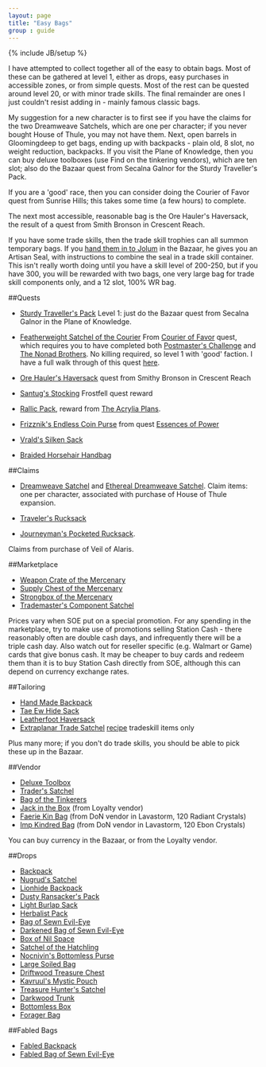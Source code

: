 ```yaml
---
layout: page 
title: "Easy Bags" 
group : guide 
---
```

{% include JB/setup %}

I have attempted to collect together all of the easy to obtain bags.  Most of these can be gathered at level 1, either as drops, easy purchases in accessible zones, or from simple quests.  Most of the rest can be quested around level 20, or with minor trade skills.  The final remainder are ones I just couldn't resist adding in - mainly famous classic bags.

My suggestion for a new character is to first see if you have the claims for the two Dreamweave Satchels, which are one per character; if you never bought House of Thule, you may not have them.  Next, open barrels in Gloomingdeep to get bags, ending up with backpacks - plain old, 8 slot, no weight reduction, backpacks.  If you visit the Plane of Knowledge, then you can buy deluxe toolboxes (use Find on the tinkering vendors), which are ten slot; also do the Bazaar quest from Secalna Galnor for the Sturdy Traveller's Pack.

If you are a 'good' race, then you can consider doing the Courier of Favor quest from Sunrise Hills; this takes some time (a few hours) to complete.

The next most accessible, reasonable bag is the Ore Hauler's Haversack, the result of a quest from Smith Bronson in Crescent Reach.

If you have some trade skills, then the trade skill trophies can all summon temporary bags.  If you [hand them in to Jolum](http://everquest.allakhazam.com/db/quest.html?quest=2154) in the Bazaar, he gives you an Artisan Seal, with instructions to combine the seal in a trade skill container.  This isn't really worth doing until you have a skill level of 200-250, but if you have 300, you will be rewarded with two bags, one very large bag for trade skill components only, and a 12 slot, 100% WR bag.

##Quests

- [Sturdy Traveller's Pack](http://everquest.allakhazam.com/db/item.html?item=103902)
Level 1: just do the Bazaar quest from Secalna Galnor in the Plane of Knowledge.

- [Featherweight Satchel of the Courier](http://everquest.allakhazam.com/db/item.html?item=100133)
From [Courier of Favor](http://everquest.allakhazam.com/db/quest.html?quest=5522) quest, which requires you to have completed both [Postmaster's Challenge](http://everquest.allakhazam.com/db/quest.html?quest=5521) and [The Nonad Brothers](http://everquest.allakhazam.com/db/quest.html?quest=5300).  No killing required, so level 1 with 'good' faction.  I have a full walk through of this quest [here](courier-of-favor.html).

- [Ore Hauler's Haversack](http://everquest.allakhazam.com/db/item.html?item=53422) quest from Smithy Bronson in Crescent Reach
- [Santug's Stocking](http://everquest.allakhazam.com/db/item.html?item=55250) Frostfell quest reward

- [Rallic Pack](http://everquest.allakhazam.com/db/item.html?item=7453), reward from [The Acrylia Plans](http://everquest.allakhazam.com/db/quest.html?quest=1305).

- [Frizznik's Endless Coin Purse](http://everquest.allakhazam.com/db/item.html?item=25255) from quest [Essences of Power](http://everquest.allakhazam.com/db/quest.html?quest=2667)
- [Vrald's Silken Sack](http://everquest.allakhazam.com/db/item.html?item=69937)
- [Braided Horsehair Handbag](http://everquest.allakhazam.com/db/item.html?item=51328)

##Claims

- [Dreamweave Satchel](http://everquest.allakhazam.com/db/item.html?item=90052) and [Ethereal Dreamweave Satchel](http://everquest.allakhazam.com/db/item.html?item=90065).
Claim items: one per character, associated with purchase of House of Thule expansion.

- [Traveler's Rucksack](http://everquest.allakhazam.com/db/item.html?item=97400)
- [Journeyman's Pocketed Rucksack](http://everquest.allakhazam.com/db/item.html?item=97399).

Claims from purchase of Veil of Alaris.

##Marketplace

- [Weapon Crate of the Mercenary](http://everquest.allakhazam.com/db/item.html?item=95621)
- [Supply Chest of the Mercenary](http://everquest.allakhazam.com/db/item.html?item=95623)
- [Strongbox of the Mercenary](http://everquest.allakhazam.com/db/item.html?item=95622)
- [Trademaster's Component Satchel](http://everquest.allakhazam.com/db/item.html?item=104145)

Prices vary when SOE put on a special promotion.  For any spending in the marketplace, try to make use of promotions selling Station Cash - there reasonably often are double cash days, and infrequently there will be a triple cash day.  Also watch out for reseller specific (e.g. Walmart or Game) cards that give bonus cash.  It may be cheaper to buy cards and redeem them than it is to buy Station Cash directly from SOE, although this can depend on currency exchange rates.

##Tailoring

- [Hand Made Backpack](http://everquest.allakhazam.com/db/item.html?item=2591)
- [Tae Ew Hide Sack](http://everquest.allakhazam.com/db/item.html?item=18505)
- [Leatherfoot Haversack](http://everquest.allakhazam.com/db/item.html?item=14483)
- [Extraplanar Trade Satchel](http://everquest.allakhazam.com/db/item.html?item=104079) [recipe](http://everquest.allakhazam.com/db/recipe.html?recipe=43153) tradeskill items only

Plus many more; if you don't do trade skills, you should be able to pick these up in the Bazaar.

##Vendor

- [Deluxe Toolbox](http://everquest.allakhazam.com/db/item.html?item=6205)
- [Trader's Satchel](http://everquest.allakhazam.com/db/item.html?item=8748)
- [Bag of the Tinkerers](http://everquest.allakhazam.com/db/item.html?item=2366)
- [Jack in the Box](http://everquest.allakhazam.com/db/item.html?item=97150) (from Loyalty vendor)
- [Faerie Kin Bag](http://everquest.allakhazam.com/db/item.html?item=36225) (from DoN vendor in Lavastorm, 120 Radiant Crystals)
- [Imp Kindred Bag](http://everquest.allakhazam.com/db/item.html?item=35770) (from DoN vendor in Lavastorm, 120 Ebon Crystals)

You can buy currency in the Bazaar, or from the Loyalty vendor.

##Drops

- [Backpack](http://everquest.allakhazam.com/db/item.html?item=2364)
- [Nugrud's Satchel](http://everquest.allakhazam.com/db/item.html?item=19198)
- [Lionhide Backpack](http://everquest.allakhazam.com/db/item.html?item=2599)
- [Dusty Ransacker's Pack](http://everquest.allakhazam.com/db/item.html?item=2458)
- [Light Burlap Sack](http://everquest.allakhazam.com/db/item.html?item=2598)
- [Herbalist Pack](http://everquest.allakhazam.com/db/item.html?item=3831)
- [Bag of Sewn Evil-Eye](http://everquest.allakhazam.com/db/item.html?item=2365)
- [Darkened Bag of Sewn Evil-Eye](http://everquest.allakhazam.com/db/item.html?item=75738)
- [Box of Nil Space](http://everquest.allakhazam.com/db/item.html?item=2370)
- [Satchel of the Hatchling](http://everquest.allakhazam.com/db/item.html?item=29837)
- [Nocnivin's Bottomless Purse](http://everquest.allakhazam.com/db/item.html?item=20457)
- [Large Soiled Bag](http://everquest.allakhazam.com/db/item.html?item=2597)
- [Driftwood Treasure Chest](http://everquest.allakhazam.com/db/item.html?item=2377)
- [Kavruul's Mystic Pouch](http://everquest.allakhazam.com/db/item.html?item=2592)
- [Treasure Hunter's Satchel](http://everquest.allakhazam.com/db/item.html?item=2621)
- [Darkwood Trunk](http://everquest.allakhazam.com/db/item.html?item=2373)
- [Bottomless Box](http://everquest.allakhazam.com/db/item.html?item=16226)
- [Forager Bag](http://everquest.allakhazam.com/db/item.html?item=2461)


##Fabled Bags

- [Fabled Backpack](http://everquest.allakhazam.com/db/item.html?item=67307)
- [Fabled Bag of Sewn Evil-Eye](http://everquest.allakhazam.com/db/item.html?item=27200)
